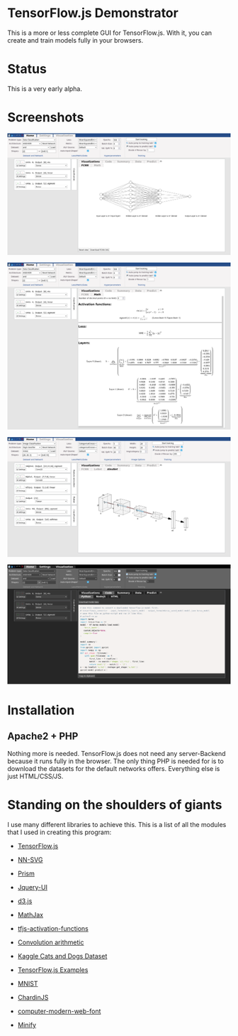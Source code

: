 # TensorFlow.js Demonstrator

This is a more or less complete GUI for TensorFlow.js. With it, you can create and train models
fully in your browsers.

# Status

This is a very early alpha.

# Screenshots

![Screenshot](screen0.png "Visualization at the start page")

![Screenshot](screen1.png "Math visualization of the network")

![Screenshot](screen2.png "Yet another visualization at the start page")

![Screenshot](screen3.png "Dark mode")

# Installation

## Apache2 + PHP

Nothing more is needed. TensorFlow.js does not need any server-Backend because it runs fully in
the browser. The only thing PHP is needed for is to download the datasets for the default networks
offers. Everything else is just HTML/CSS/JS.

# Standing on the shoulders of giants

I use many different libraries to achieve this. This is a list of all the modules that I used
in creating this program:

- [TensorFlow.js](https://www.tensorflow.org/js)

- [NN-SVG](http://alexlenail.me/NN-SVG/LeNet.html)

- [Prism](https://prismjs.com/)

- [Jquery-UI](https://jqueryui.com/)

- [d3.js](https://d3js.org/)

- [MathJax](https://www.mathjax.org/)

- [tfjs-activation-functions](https://github.com/Polarisation/tfjs-activation-functions)

- [Convolution arithmetic](https://github.com/vdumoulin/conv_arithmetic)

- [Kaggle Cats and Dogs Dataset](https://www.microsoft.com/en-us/download/details.aspx?id=54765)

- [TensorFlow.js Examples](https://github.com/tensorflow/tfjs-examples/tree/master/visualize-convnet)

- [MNIST](http://yann.lecun.com/exdb/mnist/)

- [ChardinJS](https://heelhook.github.io/chardin.js/sequential.html)

- [computer-modern-web-font](https://github.com/dreampulse/computer-modern-web-font)

- [Minify](https://github.com/matthiasmullie/minify.git)
